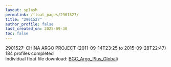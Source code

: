 ```yaml
---
layout: splash
permalink: /float_pages/2901527/
title: "2901527"
author_profile: false
last_created_on: 2025-09-30
toc: false
---
```

 
2901527: CHINA ARGO PROJECT (2011-09-14T23:25 to 2015-09-28T22:47)\
184 profiles completed\
Individual float file download: [BGC_Argo_Plus_Global](https://ftp.soest.hawaii.edu/bgc_argo_plus/Individual_Floats/outliers_removed/2901527_Sprof_processed.nc)\
